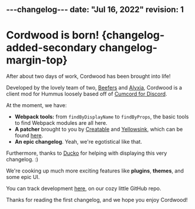 ---changelog---
date: "Jul 16, 2022"
revision: 1
---
Cordwood is born! {changelog-added-secondary changelog-margin-top}
==========================================

After about two days of work, Cordwood has been brought into life!

Developed by the lovely team of two, [Beefers](gh:Beefers) and [Alyxia](gh:lexisother), Cordwood is a client mod for Hummus loosely based off of [Cumcord for Discord](srht:~creatable/Cumcord).

At the moment, we have:

* **Webpack tools:** from `findByDisplayName` to `findByProps`, the basic tools to find Webpack modules are all here.
* **A patcher** brought to you by [Creatable](gh:cr3atable) and [Yellowsink](gh:Yellowsink), which can be found [here](gh:Cumcord/spitroast).
* **An epic changelog**. Yeah, we're egotistical like that.

Furthermore, thanks to [Ducko](gh:CanadaHonk) for helping with displaying this very changelog. :)

We're cooking up much more exciting features like **plugins**, **themes**, and some epic UI.

You can track development [here](gh:Cordwood/Cordwood), on our cozy little GitHub repo.

Thanks for reading the first changelog, and we hope you enjoy Cordwood!
